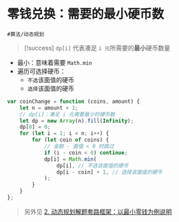 
# 零钱兑换：需要的最小硬币数


`#算法/动态规划` 

> [!success]
> `dp[i]` 代表凑足 `i 元`所需要的**最小**硬币数量


- 最小：意味着需要 `Math.min`
- 遍历可选择硬币：
	- `不选`该面值的硬币
	- `选择`该面值的硬币

```javascript
var coinChange = function (coins, amount) {
    let n = amount + 1;
    // dp[i]：凑足 i 元需要最少的硬币数
    let dp = new Array(n).fill(Infinity);
    dp[0] = 0;
    for (let i = 1; i < n; i++) {
        for (let coin of coins) {
            // 金额 - 面值 < 0 时跳过
            if (i - coin < 0) continue;
            dp[i] = Math.min(
                dp[i], // 不选该面值的硬币
                dp[i - coin] + 1, // 选择该面值的硬币
            );
        }
    }
};
```


>  另外见 [2. 动态规划解题套路框架：以最小零钱为例说明](/post/mave5596dz.html)